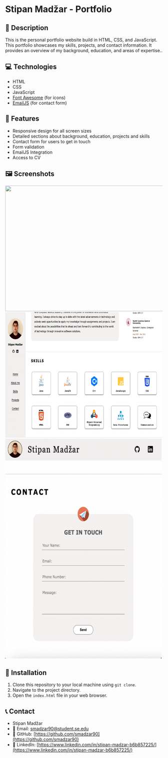 # Stipan Madžar - Portfolio

## 📄  Description

This is the personal portfolio website build in HTML, CSS, and JavaScript. This portfolio showcases my skills, projects, and contact information. 
It provides an overview of my background, education, and areas of expertise..

## 💻  Technologies

- HTML
- CSS
- JavaScript
- [Font Awesome](https://fontawesome.com/) (for icons)
- [EmailJS](https://www.emailjs.com/) (for contact form)

## 🌟  Features

- Responsive design for all screen sizes
- Detailed sections about background, education, projects and skills
- Contact form for users to get in touch
- Form validation
- EmailJS Integration
- Access to CV

## 🖼️  Screenshots

<img src="screenshots/screenshot1.png" width="750" height="400" />
<img src="screenshots/screenshot2.png" width="750" height="400" />
<img src="screenshots/screenshot3.png" width="500" height="700" />


## 🔧  Installation

1. Clone this repository to your local machine using `git clone`.
2. Navigate to the project directory.
3. Open the `index.html` file in your web browser.

## 📞  Contact

- Stipan Madžar
- 📧 Email: smadzar90@student.se.edu
- 💼 GitHub: [https://github.com/smadzar90](https://github.com/smadzar90)
- 💬 LinkedIn: [https://www.linkedin.com/in/stipan-madzar-b6b857225/](https://www.linkedin.com/in/stipan-madzar-b6b857225/)
